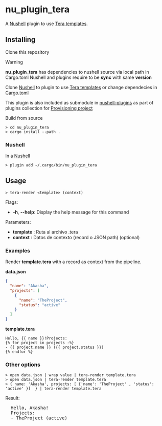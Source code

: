 # nu_plugin_tera

A [Nushell](https://nushell.sh/) plugin to use [Tera templates](https://keats.github.io/tera/docs/).

## Installing

Clone this repository 

> [!WARNING]  
> **nu_plugin_tera** has dependencies to nushell source via local path in Cargo.toml
> Nushell and plugins require to be **sync** with same **version** 

Clone [Nushell](https://nushell.sh/) to plugin to use [Tera templates](https://keats.github.io/tera/docs/) or change dependecies in [Cargo.toml](Cargo.toml)

This plugin is also included as submodule in [nushell-plugins](https://repo.jesusperez.pro/jesus/nushell-plugins) 
as part of plugins collection for [Provisioning project](https://rlung.librecloud.online/jesus/provisioning)

Build from source 

```nushell
> cd nu_plugin_tera
> cargo install --path .
```

### Nushell 

In a [Nushell](https://nushell.sh/)

```nushell
> plugin add ~/.cargo/bin/nu_plugin_tera
```

## Usage

```nushell
> tera-render <template> (context)
```

Flags:
- **-h**, **--help**: Display the help message for this command

Parameters:
- **template** <path>: Ruta al archivo .tera
- **context** <any>: Datos de contexto (record o JSON path) (optional)


### Examples

Render **template.tera** with a record as context from the pipeline.


**data.json**
```json
{
  "name": "Akasha",
  "projects": [
    {
      "name": "TheProject",
      "status": "active"
    }
  ]
}
```

**template.tera**
```jinja
Hello, {{ name }}!Projects:
{% for project in projects -%}
- {{ project.name }} ({{ project.status }})
{% endfor %}
```

### Other options

```nushell
> open data.json | wrap value | tera-render template.tera
> open data.json | tera-render template.tera
> { name: 'Akasha', projects: [ {'name': 'TheProject' , 'status': 'active' }]  } | tera-render template.tera
```

Result: 
<pre>
  Hello, Akasha!
  Projects:
  - TheProject (active)
</pre>

